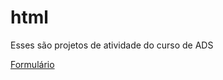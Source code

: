 # html

Esses são projetos de atividade do curso de ADS

<a href="/FormulárioAtv/index.html">Formulário</a>


 
